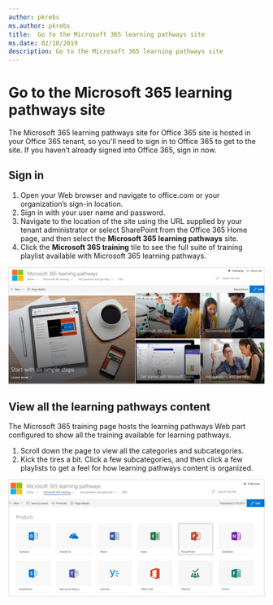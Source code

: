 ```yaml
---
author: pkrebs
ms.author: pkrebs
title:  Go to the Microsoft 365 learning pathways site
ms.date: 02/18/2019
description: Go to the Microsoft 365 learning pathways site
---
```


# Go to the Microsoft 365 learning pathways site

The Microsoft 365 learning pathways site for Office 365 site is hosted in your Office 365 tenant, so you'll need to sign in to Office 365 to get to the site. If you haven’t already signed into Office 365, sign in now. 

## Sign in  

1.	Open your Web browser and navigate to office.com or your organization’s sign-in location. 
2.	Sign in with your user name and password.
3. 	Navigate to the location of the site using the URL supplied by your tenant administrator or 
select SharePoint from the Office 365 Home page, and then select the **Microsoft 365 learning pathways** site. 
5. Click the **Microsoft 365 training** tile to see the full suite of training playlist available with Microsoft 365 learning pathways. 

![cg-goto.png](media/cg-goto.png)

## View all the learning pathways content
The Microsoft 365 training page hosts the learning pathways Web part configured to show all the training available for learning pathways. 

1. Scroll down the page to view all the categories and subcategories.
2. Kick the tires a bit. Click a few subcategories, and then click a few playlists to get a feel for how learning pathways content is organized. 

![cg-gotoall.png](media/cg-gotoall.png)

